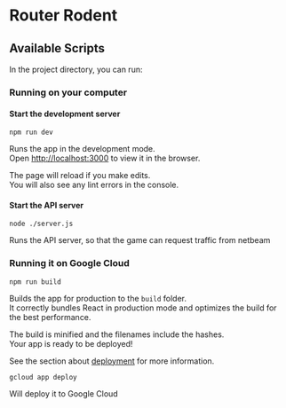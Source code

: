 # Router Rodent

## Available Scripts

In the project directory, you can run:

### Running on your computer

#### Start the development server

`npm run dev`

Runs the app in the development mode.<br>
Open [http://localhost:3000](http://localhost:3000) to view it in the browser.

The page will reload if you make edits.<br>
You will also see any lint errors in the console.

#### Start the API server

`node ./server.js`

Runs the API server, so that the game can request traffic from netbeam

### Running it on Google Cloud

`npm run build`

Builds the app for production to the `build` folder.<br>
It correctly bundles React in production mode and optimizes the build for the best performance.

The build is minified and the filenames include the hashes.<br>
Your app is ready to be deployed!

See the section about [deployment](https://facebook.github.io/create-react-app/docs/deployment) for more information.

`gcloud app deploy`

Will deploy it to Google Cloud
